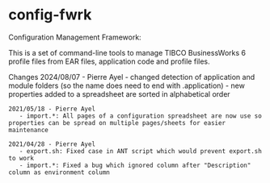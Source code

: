 # config-fwrk

Configuration Management Framework:

This is a set of command-line tools to manage TIBCO BusinessWorks 6 profile files from EAR files, application code and profile files.

Changes
    2024/08/07 - Pierre Ayel
       - changed detection of application and module folders (so the name does need to end with .application)
	   - new properties added to a spreadsheet are sorted in alphabetical order
	   
    2021/05/18 - Pierre Ayel
       - import.*: All pages of a configuration spreadsheet are now use so properties can be spread on multiple pages/sheets for easier maintenance
       
    2021/04/28 - Pierre Ayel
       - export.sh: Fixed case in ANT script which would prevent export.sh to work
       - import.*: Fixed a bug which ignored column after "Description" column as environment column
      